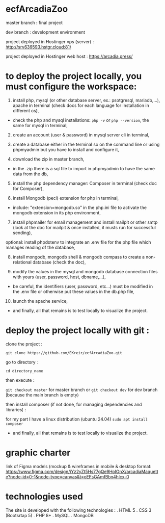 # ecfArcadiaZoo
master branch : final project

dev branch : development environment

project deployed in Hostinger vps (server) : http://srv636593.hstgr.cloud:81/

project deployed in Hostinger web host : https://arcadia.press/


# to deploy the project locally, you must configure the workspace: 

1. install php, mysql (or other database server, ex.: psotgresql, mariadb,...), apache in terminal (check docs for each language for installation in different os),

- check the php and mysql installations: `php -v` or `php --version`, the same for mysql in terminal,

2. create an account (user & password) in mysql server cli in terminal,

3. create a database either in the terminal so on the command line or using phpmyadmin but you have to install and configure it,

4. download the zip in master branch,
- in the .zip there is a sql file to import in phpmyadmin to have the same data from the db,

5. install the php dependency manager: Composer in terminal (check doc for Composer),

6. install Mongodb (pecl) extension for php in terminal,

- include: "extension=mongodb.so" in the php.ini file to activate the mongodb extension in its php environment,

7. install phpmailer for email management and install mailpit or other smtp (look at the doc for mailpit & once installed, it musts run for successful sending),

optional: install phpdotenv to integrate an .env file for the php file which manages reading of the database,

8. install mongodb, mongodb shell & mongodb compass to create a non-relational database (check the doc),

9. modify the values ​​in the mysql and mongodb database connection files with yours (user, password, host, dbname,...),

- be careful, the identifiers (user, password, etc...) must be modified in the .env file or otherwise put these values ​​in the db.php file,

10. launch the apache service,

- and finally, all that remains is to test locally to visualize the project.


# deploy the project locally with git : 

clone the project :

`git clone https://github.com/EKreir/ecfArcadiaZoo.git`

go to directory :

`cd directory_name`

then execute : 

`git checkout master` for master branch or `git checkout dev` for dev branch (because the main branch is empty)

then install composer (if not done, for managing dependencies and libraries) : 

for my part I have a linux distribution (ubuntu 24.04) `sudo apt install composer`

- and finally, all that remains is to test locally to visualize the project.

# graphic charter

link of Figma models (mockup & wireframes in mobile & desktop format: https://www.figma.com/design/iYz2yZt5Hs77gQe9HoIOnX/arcadiaMaquette?node-id=0-1&node-type=canvas&t=oEFsGAmfBbn4hIcx-0


# technologies used

The site is developed with the following technologies :
  . HTML 5
  . CSS 3 (Bootsrtap 5)
  . PHP 8+
  . MySQL
  . MongoDB
